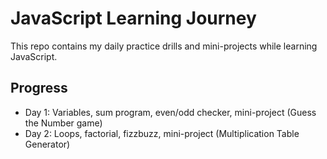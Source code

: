 # JavaScript Learning Journey

This repo contains my daily practice drills and mini-projects while learning JavaScript.

## Progress
- Day 1: Variables, sum program, even/odd checker, mini-project (Guess the Number game)
- Day 2: Loops, factorial, fizzbuzz, mini-project (Multiplication Table Generator)
